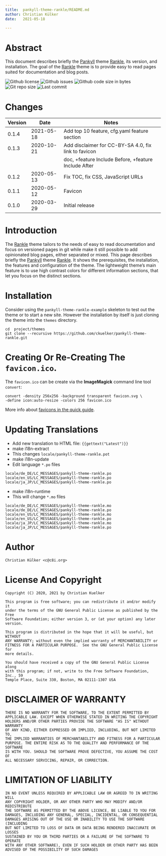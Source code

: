 ```yaml
---
title:  pankyll-theme-rankle/README.md
author: Christian Külker
date:   2021-05-18

---
```


# Abstract

This document describes briefly the [Pankyll] theme [Rankle], its version,
and installation. The goal of the [Rankle] theme is to provide easy to read
pages suited for documentation and blog posts.

![Github license](https://img.shields.io/github/license/ckuelker/pankyll-theme-rankle.svg)
![Github issues](https://img.shields.io/github/issues/ckuelker/pankyll-theme-rankle.svg?style=popout-square)
![Github code size in bytes](https://img.shields.io/github/languages/code-size/ckuelker/pankyll-theme-rankle.svg)
![Git repo size](https://img.shields.io/github/repo-size/ckuelker/pankyll-theme-rankle.svg)
![Last commit](https://img.shields.io/github/last-commit/ckuelker/pankyll-theme-rankle.svg)

# Changes

| Version | Date       | Notes                                                |
| ------- | ---------- | ---------------------------------------------------- |
| 0.1.4   | 2021-05-18 | Add top 10 feature, cfg.yaml feature section         |
| 0.1.3   | 2020-10-21 | Add disclaimer for CC-BY-SA 4.0, fix link to favicon |
|         |            | doc, +feature Include Before, +feature Include After |
| 0.1.2   | 2020-05-13 | Fix TOC, fix CSS, JavaScript URLs                    |
| 0.1.1   | 2020-05-12 | Favicon                                              |
| 0.1.0   | 2020-03-29 | Initial release                                      |

# Introduction

The [Rankle] theme tailors to the needs of easy to read documentation and
focus on versioned pages in git while make it still possible to add opinionated
blog pages, either separated or mixed. This page describes briefly the
[Pankyll] theme [Rankle]. It shows the prerequisites, the installation, the
features and configuration of the theme. The lightweight theme’s main feature
is to use high contrast colors for different information sections, that let you
focus on the distinct sections.

# Installation

Consider using the `pankyll-theme-rankle-example` skeleton to test out the
theme or to start a new site. However the installation by itself is just
cloning the theme into the `themes` directory.

```shell
cd  project/themes
git clone --recursive https://github.com/ckuelker/pankyll-theme-rankle.git
```

# Creating Or Re-Creating The `favicon.ico`.

The `favicon.ico` can be create via the **ImageMagick** command line tool
`convert`:

```shell
convert -density 256x256 -background transparent favicon.svg \
-define icon:auto-resize -colors 256 favicon.ico
```

More info about [favicons in the quick guide].

[github]: https://github.com/ckuelker/quick-guide-en-us/blob/master/Web/Design/favicon.md

# Updating Translations

- Add new translation to HTML file: `{{gettext("Latest")}}`
- make i18n-extract
- This changes `locale/pankyll-theme-rankle.pot`
- make i18n-update
- Edit language `*.po` files

~~~
locale/de_DE/LC_MESSAGES/pankyll-theme-rankle.po
locale/en_US/LC_MESSAGES/pankyll-theme-rankle.po
locale/ja_JP/LC_MESSAGES/pankyll-theme-rankle.po
~~~

- make i18n-runtime
- This will change `*.mo` files

~~~
locale/de_DE/LC_MESSAGES/pankyll-theme-rankle.mo
locale/de_DE/LC_MESSAGES/pankyll-theme-rankle.po
locale/en_US/LC_MESSAGES/pankyll-theme-rankle.mo
locale/en_US/LC_MESSAGES/pankyll-theme-rankle.po
locale/ja_JP/LC_MESSAGES/pankyll-theme-rankle.mo
locale/ja_JP/LC_MESSAGES/pankyll-theme-rankle.po
~~~

# Author

    Christian Külker <c@c8i.org>

# License And Copyright

    Copyright (C) 2020, 2021 by Christian Kuelker

    This program is free software; you can redistribute it and/or modify it
    under the terms of the GNU General Public License as published by the Free
    Software Foundation; either version 3, or (at your option) any later
    version.

    This program is distributed in the hope that it will be useful, but WITHOUT
    ANY WARRANTY; without even the implied warranty of MERCHANTABILITY or
    FITNESS FOR A PARTICULAR PURPOSE.  See the GNU General Public License for
    more details.

    You should have received a copy of the GNU General Public License along
    with this program; if not, write to the Free Software Foundation, Inc., 59
    Temple Place, Suite 330, Boston, MA 02111-1307 USA

# DISCLAIMER OF WARRANTY

    THERE IS NO WARRANTY FOR THE SOFTWARE, TO THE EXTENT PERMITTED BY
    APPLICABLE LAW. EXCEPT WHEN OTHERWISE STATED IN WRITING THE COPYRIGHT
    HOLDERS AND/OR OTHER PARTIES PROVIDE THE SOFTWARE "AS IS" WITHOUT WARRANTY
    OF ANY KIND, EITHER EXPRESSED OR IMPLIED, INCLUDING, BUT NOT LIMITED TO,
    THE IMPLIED WARRANTIES OF MERCHANTABILITY AND FITNESS FOR A PARTICULAR
    PURPOSE. THE ENTIRE RISK AS TO THE QUALITY AND PERFORMANCE OF THE SOFTWARE
    IS WITH YOU. SHOULD THE SOFTWARE PROVE DEFECTIVE, YOU ASSUME THE COST OF
    ALL NECESSARY SERVICING, REPAIR, OR CORRECTION.

# LIMITATION OF LIABILITY

    IN NO EVENT UNLESS REQUIRED BY APPLICABLE LAW OR AGREED TO IN WRITING WILL
    ANY COPYRIGHT HOLDER, OR ANY OTHER PARTY WHO MAY MODIFY AND/OR REDISTRIBUTE
    THE SOFTWARE AS PERMITTED BY THE ABOVE LICENCE, BE LIABLE TO YOU FOR
    DAMAGES, INCLUDING ANY GENERAL, SPECIAL, INCIDENTAL, OR CONSEQUENTIAL
    DAMAGES ARISING OUT OF THE USE OR INABILITY TO USE THE SOFTWARE (INCLUDING
    BUT NOT LIMITED TO LOSS OF DATA OR DATA BEING RENDERED INACCURATE OR LOSSES
    SUSTAINED BY YOU OR THIRD PARTIES OR A FAILURE OF THE SOFTWARE TO OPERATE
    WITH ANY OTHER SOFTWARE), EVEN IF SUCH HOLDER OR OTHER PARTY HAS BEEN
    ADVISED OF THE POSSIBILITY OF SUCH DAMAGES

[Pankyll]: https://www.pankyll.org/
[Rankle]: https://github.com/ckuelker/pankyll-theme-rankle/
[favicons in the quick guide]: https://github.com/ckuelker/quick-guide-en-us/blob/master/Dev/Web/Design/favicon.md
